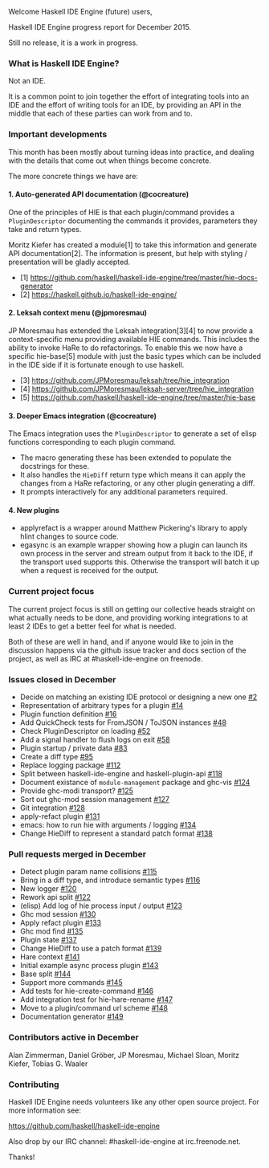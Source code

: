 Welcome Haskell IDE Engine (future) users,

Haskell IDE Engine progress report for December 2015.

Still no release, it is a work in progress.

### What is Haskell IDE Engine?

Not an IDE.

It is a common point to join together the effort of integrating tools into an IDE and the effort of writing tools for an IDE, by providing an API in the middle that each of these parties can work from and to.

### Important developments

This month has been mostly about turning ideas into practice, and dealing with the details that come out when things become concrete.

The more concrete things we have are:

#### 1. Auto-generated API documentation (@cocreature)

One of the principles of HIE is that each plugin/command provides a `PluginDescriptor` documenting the commands it provides, parameters they take and return types.

Moritz Kiefer has created a module[1] to take this information and generate API documentation[2]. The information is present, but help with styling / presentation will be gladly accepted.

- [1] https://github.com/haskell/haskell-ide-engine/tree/master/hie-docs-generator
- [2] https://haskell.github.io/haskell-ide-engine/

#### 2. Leksah context menu (@jpmoresmau)

JP Moresmau has extended the Leksah integration[3][4] to now provide a context-specific menu providing available HIE commands. This includes the ability to invoke HaRe to do refactorings. To enable this we now have a specific hie-base[5] module with just the basic types which can be included in the IDE side if it is fortunate enough to use haskell.

- [3] https://github.com/JPMoresmau/leksah/tree/hie_integration
- [4] https://github.com/JPMoresmau/leksah-server/tree/hie_integration
- [5] https://github.com/haskell/haskell-ide-engine/tree/master/hie-base

#### 3. Deeper Emacs integration (@cocreature)

The Emacs integration uses the `PluginDescriptor` to generate a set of elisp functions corresponding to each plugin command. 

- The macro generating these has been extended to populate the docstrings for these.
- It also handles the `HieDiff` return type which means it can apply the changes from a HaRe refactoring, or any other plugin generating a diff.
- It prompts interactively for any additional parameters required.

#### 4. New plugins

- applyrefact is a wrapper around Matthew Pickering's library to apply hlint changes to source code.
- egasync is an example wrapper showing how a plugin can launch its own process in the server and stream output from it back to the IDE, if the transport used supports this. Otherwise the transport will batch it up when a request is received for the output.

### Current project focus

The current project focus is still on getting our collective heads straight on what actually needs to be done, and providing working integrations to at least 2 IDEs to get a better feel for what is needed.

Both of these are well in hand, and if anyone would like to join in the discussion happens via the github issue tracker and docs section of the project, as well as IRC at #haskell-ide-engine on freenode.

### Issues closed in December
- Decide on matching an existing IDE protocol or designing a new one [#2](https://github.com/haskell/haskell-ide-engine/issues/2)
- Representation of arbitrary types for a plugin [#14](https://github.com/haskell/haskell-ide-engine/issues/14)
- Plugin function definition [#16](https://github.com/haskell/haskell-ide-engine/issues/16)
- Add QuickCheck tests for FromJSON / ToJSON instances [#48](https://github.com/haskell/haskell-ide-engine/issues/48)
- Check PluginDescriptor on loading [#52](https://github.com/haskell/haskell-ide-engine/issues/52)
- Add a signal handler to flush logs on exit [#58](https://github.com/haskell/haskell-ide-engine/issues/58)
- Plugin startup / private data [#83](https://github.com/haskell/haskell-ide-engine/issues/83)
- Create a diff type [#95](https://github.com/haskell/haskell-ide-engine/issues/95)
- Replace logging package [#112](https://github.com/haskell/haskell-ide-engine/issues/112)
- Split between haskell-ide-engine and haskell-plugin-api [#118](https://github.com/haskell/haskell-ide-engine/issues/118)
- Document existance of `module-management` package and ghc-vis [#124](https://github.com/haskell/haskell-ide-engine/issues/124)
- Provide ghc-modi transport? [#125](https://github.com/haskell/haskell-ide-engine/issues/125)
- Sort out ghc-mod session management [#127](https://github.com/haskell/haskell-ide-engine/issues/127)
- Git integration [#128](https://github.com/haskell/haskell-ide-engine/issues/128)
- apply-refact plugin [#131](https://github.com/haskell/haskell-ide-engine/issues/131)
- emacs: how to run hie with arguments / logging [#134](https://github.com/haskell/haskell-ide-engine/issues/134)
- Change HieDiff to represent a standard patch format [#138](https://github.com/haskell/haskell-ide-engine/issues/138)

### Pull requests merged in December
- Detect plugin param name collisions [#115](https://github.com/haskell/haskell-ide-engine/pull/115)
- Bring in a diff type, and introduce semantic types [#116](https://github.com/haskell/haskell-ide-engine/pull/116)
- New logger [#120](https://github.com/haskell/haskell-ide-engine/pull/120)
- Rework api split [#122](https://github.com/haskell/haskell-ide-engine/pull/122)
- (elisp) Add log of hie process input / output [#123](https://github.com/haskell/haskell-ide-engine/pull/123)
- Ghc mod session [#130](https://github.com/haskell/haskell-ide-engine/pull/130)
- Apply refact plugin [#133](https://github.com/haskell/haskell-ide-engine/pull/133)
- Ghc mod find [#135](https://github.com/haskell/haskell-ide-engine/pull/135)
- Plugin state [#137](https://github.com/haskell/haskell-ide-engine/pull/137)
- Change HieDiff to use a patch format [#139](https://github.com/haskell/haskell-ide-engine/pull/139)
- Hare context [#141](https://github.com/haskell/haskell-ide-engine/pull/141)
- Initial example async process plugin [#143](https://github.com/haskell/haskell-ide-engine/pull/143)
- Base split [#144](https://github.com/haskell/haskell-ide-engine/pull/144)
- Support more commands [#145](https://github.com/haskell/haskell-ide-engine/pull/145)
- Add tests for hie-create-command [#146](https://github.com/haskell/haskell-ide-engine/pull/146)
- Add integration test for hie-hare-rename [#147](https://github.com/haskell/haskell-ide-engine/pull/147)
- Move to a plugin/command url scheme [#148](https://github.com/haskell/haskell-ide-engine/pull/148)
- Documentation generator [#149](https://github.com/haskell/haskell-ide-engine/pull/149)

### Contributors active in December
Alan Zimmerman,
Daniel Gröber,
JP Moresmau,
Michael Sloan,
Moritz Kiefer,
Tobias G. Waaler

### Contributing

Haskell IDE Engine needs volunteers like any other open source project.
For more information see:

https://github.com/haskell/haskell-ide-engine

Also drop by our IRC channel: #haskell-ide-engine at irc.freenode.net.

Thanks!
